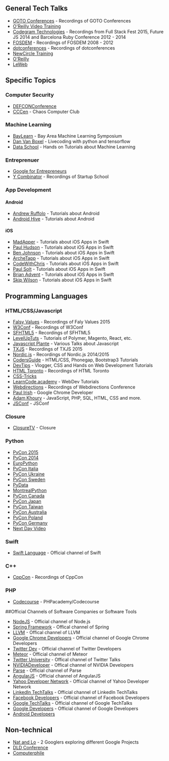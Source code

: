 ## General Tech Talks 
* [GOTO Conferences](https://www.youtube.com/user/GotoConferences) - Recordings of GOTO Conferences
* [O'Reilly Video Training](https://www.youtube.com/channel/UCFvbB4_qLYRrOQNuFudz-Mg)
* [Codegram Technologies](https://www.youtube.com/channel/UCwoOpKfkyCQHW562hXXQAGg)  - Recordings from Full Stack Fest 2015, Future JS 2014 and Barcelona Ruby Conference 2012 - 2014
* [FOSDEM](https://www.youtube.com/channel/UC9NuJImUbaSNKiwF2bdSfAw) - Recordings of FOSDEM 2008 - 2012
* [dotconferences](https://www.youtube.com/user/dotconferences) - Recordings of dotconferences	
* [NewCircle Training](https://www.youtube.com/channel/UCkQX1tChV7Z7l1LFF4L9j_g)
* [O'Reilly](https://www.youtube.com/channel/UC3BGlwmI-Vk6PWyMt15dKGw)
* [LeWeb](https://www.youtube.com/channel/UCNFAw6P1oKse29MlbG2YkvA) 

## Specific Topics

### Computer Security
* [DEFCONConference](https://www.youtube.com/user/DEFCONConference)
* [CCCen](https://www.youtube.com/user/CCCen) - Chaos Computer Club

### Machine Learning
* [BayLearn](https://www.youtube.com/channel/UCnf609gsCjoJd_GvQ31SFVA) - Bay Area Machine Learning Symposium
* [Dan Van Boxel](https://www.youtube.com/channel/UC6tnRFKGiq1DlybcqP5rZ7A) - Livecoding with python and tensorflow
* [Data School](https://www.youtube.com/channel/UCnVzApLJE2ljPZSeQylSEyg) - Hands on Tutorials about Machine Learning

### Entreprenuer
* [Google for Entrepreneurs](https://www.youtube.com/channel/UCkWLGZL69LhjjgGRKhcAE_w)
* [Y Combinator](https://www.youtube.com/channel/UCcefcZRL2oaA_uBNeo5UOWg) - Recordings of Startup School 

### App Development

#### Android 
* [Andrew Ruffolo](https://www.youtube.com/channel/UCTqkQCOfg2k27s4GJZWrkjg) -  Tutorials about Android
* [Android Hive](https://www.youtube.com/channel/UCzE_pOG_CRxqzQzCXj3fhog) - Tutorials about Android

#### iOS
* [MadApper](https://www.youtube.com/channel/UCQnAhwRR9l_Gz-l4gvJ1YeQ) - Tutorials about iOS Apps in Swift
* [Paul Hudson](https://www.youtube.com/channel/UCmJi5RdDLgzvkl3Ly0DRMlQ) - Tutorials about iOS Apps in Swift
* [Ben Johnson](https://www.youtube.com/channel/UCDfTZELSJUZjo0_8Jn6PlNg) -  Tutorials about iOS Apps in Swift
* [ArcheTapp](https://www.youtube.com/channel/UCDIBBmkZIB2hjBsk1hUImdA) - Tutorials about iOS Apps in Swift
* [CodeWithChris](https://www.youtube.com/user/CodeWithChris/playlists) - Tutorials about iOS Apps in Swift
* [Paul Solt](https://www.youtube.com/channel/UCFQKBD-GEwrGu3wBN_0yA7Q) - Tutorials about iOS Apps in Swift
* [Brian Advent](https://www.youtube.com/channel/UCysEngjfeIYapEER9K8aikw) - Tutorials about iOS Apps in Swift
* [Skip Wilson](https://www.youtube.com/channel/UCuD-wbMZDn2C2_GwcMqterg) - Tutorials about iOS Apps in Swift

## Programming Languages

### HTML/CSS/Javascript
* [Falsy Values](https://www.youtube.com/channel/UCsKxZqrZbV5R9EhHK8-aBzw/videos) - Recordings of Faly Values 2015
* [W3Conf](https://www.youtube.com/channel/UCown793uIQUwjcDPWium7IQ) - Recordings of W3Conf
* [SFHTML5](https://www.youtube.com/channel/UCyupHmJVuUGpCMzemHYnUqQ) - Recordings of SFHTML5
* [LevelUpTuts](https://www.youtube.com/user/LevelUpTuts/playlists) - Tutorials of Polymer, Magento, React, etc.
* [Javascript Plante](https://www.youtube.com/channel/UCzVnCG4ItKitN1SCBM7-AbA) - Various Talks about Javascript
* [TXJS](https://www.youtube.com/channel/UCRd0HbCx7-6CyezTFFZ2r6g) - Recordings of TXJS 2015
* [Nordic.js](https://www.youtube.com/channel/UCTZ3O2cZo1b4JSwvhgBnAbw) - Recordings of Nordic.js 2014/2015
* [CodersGuide](https://www.youtube.com/user/CodersGuide) - HTML/CSS, Phonegap, Bootstrap3 Tutorials 
* [DevTips](https://www.youtube.com/channel/UCyIe-61Y8C4_o-zZCtO4ETQ) - Vlogger, CSS and Hands on Web Development Tutorials
* [HTML Toronto](https://www.youtube.com/channel/UCgKWdxx8y7QbnNJJ52xTWQg) - Recordings of HTML Toronto
* [CSS-Tricks](https://www.youtube.com/channel/UCADyUOnhyEoQqrw_RrsGleA)
* [LearnCode.academy](https://www.youtube.com/channel/UCVTlvUkGslCV_h-nSAId8Sw) - WebDev Tutorials
* [Webdirections](https://www.youtube.com/channel/UCRx1y52pfeMwbuer9Vh2u-A) - Recordings of Webdirections Conference
* [Paul Irish](https://www.youtube.com/channel/UCf7pOCNs6qmbSsBz2xQBI4g) - Google Chrome Developer
* [Adam Khoury](https://www.youtube.com/channel/UCpzRDg0orQBZFBPzeXm1yNg) - JavaScript, PHP, SQL, HTML, CSS and more.
* [JSConf](https://www.youtube.com/channel/UCzoVCacndDCfGDf41P-z0iA) - JSConf

### Closure
* [ClosureTV](https://www.youtube.com/channel/UCaLlzGqiPE2QRj6sSOawJRg) - Closure

### Python 
* [PyCon 2015](https://www.youtube.com/channel/UCgxzjK6GuOHVKR_08TT4hJQ)
* [PyCon 2014](https://www.youtube.com/channel/UCFDHJGm0IxH9uwcIHfR72yg)
* [EuroPython](https://www.youtube.com/channel/UC98CzaYuFNAA_gOINFB0e4Q)
* [PyCon Italia](https://www.youtube.com/channel/UCOyJ9ritUBmjXhoRXOFahJA)
* [PyCon Ukraine](https://www.youtube.com/channel/UCJ2lwx-pNVF_EoWlHAmNNtQ)
* [PyCon Sweden](https://www.youtube.com/channel/UCH_2cuWzFMyCPvm75lJJ6wg)
* [PyData](https://www.youtube.com/channel/UCOjD18EJYcsBog4IozkF_7w)
* [MontrealPython](https://www.youtube.com/channel/UCIp8Kjw6GohAtFKlS_vnVlA)
* [PyCon Canada](https://www.youtube.com/channel/UCclkPrurwUP_ajqi3vDTNDg)
* [PyCon Japan](https://www.youtube.com/channel/UCxNoKygeZIE1AwZ_NdUCkhQ)
* [PyCon Taiwan](https://www.youtube.com/channel/UCHLnNgRnfGYDzPCCH8qGbQw)
* [PyCon Australia](https://www.youtube.com/channel/UCS9sdEyduD9K83K3GkvQlOA)
* [PyCon Poland](https://www.youtube.com/channel/UChSapCUgd_L5nBWIqWucnnQ)
* [PyCon Germany](https://www.youtube.com/channel/UCji5VWDkGzuRenyRQZ9OpFQ)
* [Next Day Video](https://www.youtube.com/user/NextDayVideo/)

### Swift
* [Swift Language](https://www.youtube.com/channel/UCml4lCH0xdl6Jm91RiPPIig) - Official channel of Swift

### C++
* [CppCon](https://www.youtube.com/channel/UCMlGfpWw-RUdWX_JbLCukXg) - Recordings of CppCon

### PHP
* [Codecourse](https://www.youtube.com/channel/UCzoVCacndDCfGDf41P-z0iA) - PHPacademy/Codecourse

##Official Channels of Software Companies or Software Tools

* [NodeJS](https://www.youtube.com/channel/UCQPYJluYC_sn_Qz_XE-YbTQ) - Official channel of Node.js
* [Spring Framework](https://www.youtube.com/channel/UC7yfnfvEUlXUIfm8rGLwZdA) - Offical channel of Spring
* [LLVM](https://www.youtube.com/channel/UCv2_41bSAa5Y_8BacJUZfjQ) - Offical channel of LLVM
* [Google Chrome Developers](https://www.youtube.com/channel/UCnUYZLuoy1rq1aVMwx4aTzw) - Official channel of Google Chrome Developers
* [Twitter Dev](https://www.youtube.com/channel/UCcRd4oOOUPKAvg6vs2P9ReA) - Official channel of Twitter Developers
* [Meteor](https://www.youtube.com/channel/UC3fBiJrFFMhKlsWM46AsAYw) - Official channel of Meteor
* [Twitter University](https://www.youtube.com/channel/UCeDh9omC_xMKrar2srQZiLg) - Offical channel of Twitter Talks
* [NVIDIADeveloper](https://www.youtube.com/channel/UCBHcMCGaiJhv-ESTcWGJPcw) - Offical channel of NVIDIA Developers
* [Parse](https://www.youtube.com/channel/UCkdybh9vf7T7gR4dQPAVxpQ) - Official channel of Parse
* [AngularJS](https://www.youtube.com/channel/UCbn1OgGei-DV7aSRo_HaAiw) - Official channel of AngularJS
* [Yahoo Developer Network](https://www.youtube.com/channel/UC4MJvi5SyXYnoorWVBTFJKQ) - Official channel of Yahoo Developer Network
* [LinkedIn TechTalks](https://www.youtube.com/channel/UC__tx0d7Es1AqipV3nLSw4w) - Official channel of LinkedIn TechTalks
* [Facebook Developers](https://www.youtube.com/channel/UCP_lo1MFyx5IXDeD9s_6nUw) - Official channel of Facebook Developers
* [Google TechTalks](https://www.youtube.com/channel/UCtXKDgv1AVoG88PLl8nGXmw) - Official channel of Google TechTalks
* [Google Developers](https://www.youtube.com/channel/UC_x5XG1OV2P6uZZ5FSM9Ttw) - Official channel of Google Developers
* [Android Developers](https://www.youtube.com/channel/UCVHFbqXqoYvEWM1Ddxl0QDg) 

## Non-technical
* [Nat and Lo](https://www.youtube.com/channel/UCf4AIjSwE-E2TggCPdm-z-A) - 2 Googlers exploring different Google Projects
* [DLD Conference](https://www.youtube.com/channel/UCyJi3YHZPNkZGAYIix4FRLw)
* [Computerphile](https://www.youtube.com/channel/UC9-y-6csu5WGm29I7JiwpnA)
